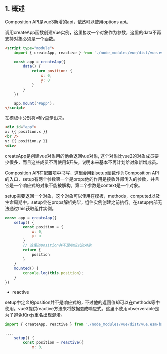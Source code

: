 ## 1. 概述

Composition API是vue3新增的api，依然可以使用options api。

调用createApp函数创建Vue实例，这里接收一个对象作为参数，这里的data不再支持对象必须是一个函数。

```html
<script type="module">
    import { createApp, reactive } from './node_modules/vue/dist/vue.esm-browser.js'

    const app = createApp({
        data() {
            return position: {
                x: 0,
                y: 0
            }
        }
    })

    app.mount('#app');
</script>
```

在模板中分别将x和y显示出来。

```html
<div id="app">
x: {{ position.x }}
<br />
y: {{ position.y }}
<div>
```

createApp是创建vue对象用的他会返回vue对象, 这个对象比vue2的对象成员要少很多，而且这些成员不再使用$开头，说明未来基本不再计划给对象新增成员。

Composition API在配置项中书写，这里会用到setup函数作为Composition API的入口，setup有两个参数第一个是props他的作用是接收外部传入的参数，并且它是一个响应式的对象不能被解构。第二个参数是context是一个对象。

setup需要返回一个对象，这个对象可以使用在模板，methods，computed以及生命周期中。setup会在props解析完毕，组件实例创建之前执行。在setup内部无法通过this获取组件实例。

```js
const app = createApp({
    setup() {
        const position = {
            x: 0,
            y: 0
        }
        // 这里的position并不是响应式的对象
        return {
            position
        }
    }
    mounted() {
        console.log(this.position);
    }
})
```

- reactive

setup中定义的position并不是响应式的，不过他的返回值却可以在methods等中使用。vue3提供reactive方法来将数据变成响应式。这里不使用observerable是为了避免和rxjs重名出现混淆。

```js
import { createApp, reactive } from './node_modules/vue/dist/vue.esm-browser.js'

....
    setup() {
        const position = reactive({
            x: 0,